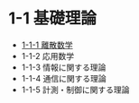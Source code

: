 # 1-1 基礎理論

- [1-1-1 離散数学](1-1-1離散数学.md)
- 1-1-2 応用数学
- 1-1-3 情報に関する理論
- 1-1-4 通信に関する理論
- 1-1-5 計測・制御に関する理論
